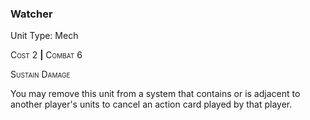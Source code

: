 ### **Watcher**

Unit Type: Mech 

<span style="font-variant:small-caps;">Cost</span> 2 __|__ <span style="font-variant:small-caps;">Combat</span> 6

<span style="font-variant:small-caps;">Sustain Damage</span>

You may remove this unit from a system that contains or is adjacent to another player's units to cancel an action card played by that player.
